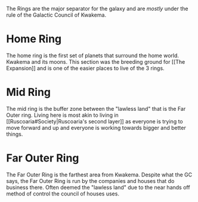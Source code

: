 The Rings are the major separator for the galaxy and are _mostly_ under the rule of the Galactic Council of Kwakema.
# Home Ring
The home ring is the first set of planets that surround the home world. Kwakema and its moons. This section was the breeding ground for [[The Expansion]] and is one of the easier places to live of the 3 rings.
# Mid Ring
The mid ring is the buffer zone between the "lawless land" that is the Far Outer ring. Living here is most akin to living in [[Ruscoaria#Society|Ruscoaria's second layer]] as everyone is trying to move forward and up and everyone is working towards bigger and better things.
# Far Outer Ring
The Far Outer Ring is the farthest area from Kwakema. Despite what the GC says, the Far Outer Ring is run by the companies and houses that do business there. Often deemed the "lawless land" due to the near hands off method of control the council of houses uses.
